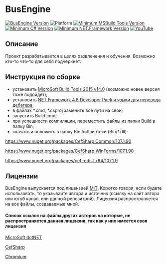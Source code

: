 # BusEngine
[![BusEngine Version](https://img.shields.io/badge/Release-v0.1.0-black.svg?cacheSeconds=31536000)](https://github.com/BuslikDrev/BusEngine)
![Platform](https://img.shields.io/badge/Platform-Win--x64-purple.svg?cacheSeconds=31536000)
[![Minimum MSBuild Tools Version](https://img.shields.io/badge/MSBuild%20Tools-%20%3E%3D%20v14.0-orange.svg?cacheSeconds=31536000)](https://github.com/BuslikDrev/OpenCart.CMS-2.3.0.2.6)
[![Minimum C# Version](https://img.shields.io/badge/C%23%20%28CSharp%29-%20%3E%3D%20v6.0-blueviolet.svg?cacheSeconds=31536000)](https://github.com/BuslikDrev/OpenCart.CMS-2.3.0.2.6)
[![Minimum NET.Framework Version](https://img.shields.io/badge/NET.Framework-%20%3E%3D%20v4.5.2-blue.svg?cacheSeconds=31536000)](https://dotnet.microsoft.com/en-us/download/dotnet-framework)
[![YouTube](https://img.shields.io/youtube/views/R1MwBJZzpsk?style=social)](https://www.youtube.com/watch?v=R1MwBJZzpsk)

## Описание

Проект разрабатывается в целях развлечения и обучения. Возможно кто-то что-то для себя подчеркнёт.

## Инструкция по сборке

- установить [MicroSoft Build Tools 2015 v14.0](https://www.microsoft.com/ru-ru/download/confirmation.aspx?id=48159) (возможно новее версия тоже подойдёт);
- установить [NET.Framework 4.8 Developer Pack и языки для перевода дебагера](https://dotnet.microsoft.com/en-us/download/dotnet-framework/thank-you/net48-developer-pack-offline-installer);
- в файлах *.cmd, *.csproj заменить все пути на свои;
- запустить Build.cmd;
- при успешности компиляции, переместить файлы из папки Build в папку Bin;
- скачать и положить в папку Bin библиотеки (Bin/*.dll):

https://www.nuget.org/packages/CefSharp.Common/107.1.90

https://www.nuget.org/packages/CefSharp.WinForms/107.1.90

https://www.nuget.org/packages/cef.redist.x64/107.1.9

## Лицензии

BusEngine выпускается под лицензией [MIT](https://github.com/BuslikDrev/BusEngine/blob/main/LICENSE). Коротко говоря, если будете использовать, то указывайте автора и источник (ссылку на сайт автора или ютуб канал, или данный репозитрий).
Лицензия распространяется на все файлы, создаваемые мной.

#### Список ссылок на файлы других авторов на которые, не распространяется данная лицензия, так как у них имеется своя лицензия
[MicroSoft dotNET](https://github.com/dotnet)

[CefSharp](https://github.com/cefsharp/CefSharp/tree/v107.1.90)

[Chromium](https://github.com/chromium/chromium)
